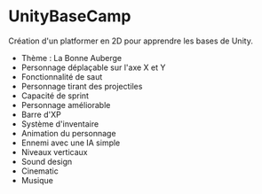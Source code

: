# UnityBaseCamp

Création d'un platformer en 2D pour apprendre les bases de Unity.

- Thème : La Bonne Auberge
- Personnage déplaçable sur l'axe X et Y
- Fonctionnalité de saut 
- Personnage tirant des projectiles
- Capacité de sprint
- Personnage améliorable
- Barre d'XP
- Système d'inventaire 
- Animation du personnage 
- Ennemi avec une IA simple
- Niveaux verticaux 
- Sound design
- Cinematic
- Musique
